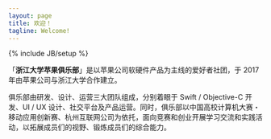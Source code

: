 ```yaml
---
layout: page
title: 欢迎！
tagline: Welcome!
---
```

{% include JB/setup %}

「**浙江大学苹果俱乐部**」是以苹果公司软硬件产品为主线的爱好者社团，于 2017 年由苹果公司与浙江大学合作建立。

俱乐部由研发、设计、运营三大团队组成，分别着眼于 Swift / Objective-C 开发、UI / UX 设计、社交平台及产品运营。同时，俱乐部以中国高校计算机大赛・移动应用创新赛、杭州互联网公司为依托，面向竞赛和创业开展学习交流和实践活动，以拓展成员们的视野、锻炼成员们的综合能力。
